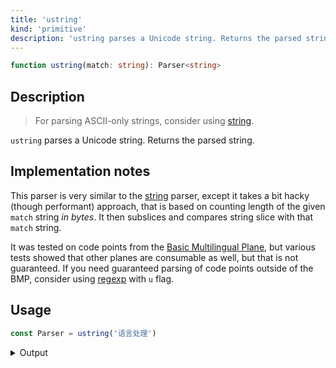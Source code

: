 ```yaml
---
title: 'ustring'
kind: 'primitive'
description: 'ustring parses a Unicode string. Returns the parsed string.'
---
```


```typescript {{ withLineNumbers: false }}
function ustring(match: string): Parser<string>
```

## Description

> For parsing ASCII-only strings, consider using [string].

`ustring` parses a Unicode string. Returns the parsed string.

## Implementation notes

This parser is very similar to the [string] parser, except it takes a bit hacky (though performant) approach, that is based on counting length of the given `match` string *in bytes*. It then subslices and compares string slice with that `match` string.

It was tested on code points from the [Basic Multilingual Plane][bmp], but various tests showed that other planes are consumable as well, but that is not guaranteed. If you need guaranteed parsing of code points outside of the BMP, consider using [regexp] with `u` flag.

## Usage

```typescript
const Parser = ustring('语言处理')
```

<details>
  <summary>Output</summary>

  ### Success

  Note that the index is **12**, which is correct, since every hieroglyph here takes **3 bytes**.

  ```typescript {{ highlight: [5] }}
  run(Parser).with('语言处理')

  {
    kind: 'success',
    state: { text: '语言处理', index: 12 },
    value: '语言处理'
  }
  ```

  ### Failure

  ```typescript
  run(Parser).with('语言')

  {
    kind: 'failure',
    state: { text: '语言', index: 0 },
    expected: '语言处理'
  }
  ```
</details>

<!-- Links. -->

[bmp]: https://en.wikipedia.org/wiki/Plane_(Unicode)#Basic_Multilingual_Plane

<!-- Parsers. -->

[string]: ./string
[regexp]: ./regexp
